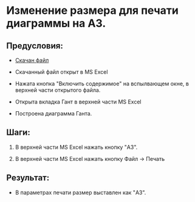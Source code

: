 # Изменение размера для печати диаграммы на A3.

## Предусловия:

- [Скачан файл](https://disk.yandex.ru/d/IXRviK5MR12Kuw)

- Скачанный файл открыт в MS Excel

- Нажата кнопка "Включить содержимое" на вспылвающем окне, в верхней части открытого файла.

- Открыта вкладка Гант в верхней части MS Excel

- Построена диаграмма Ганта.

## Шаги:

1. В верхней части MS Excel нажать кнопку "A3".

2. В верхней части MS Excel нажать кнопку Файл -> Печать

## Результат:

- В параметрах печати размер выставлен как "A3".
